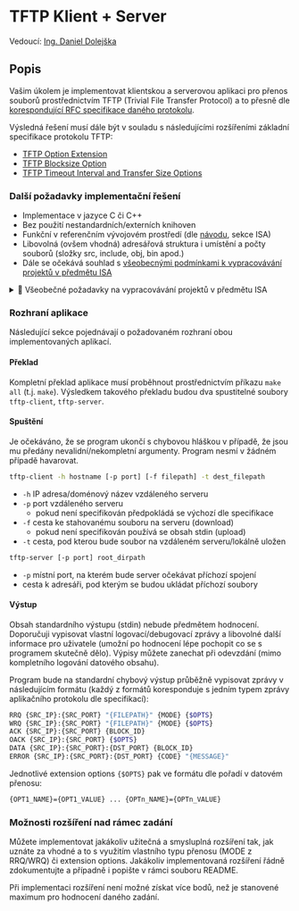 # TFTP Klient + Server #

Vedoucí: [Ing. Daniel Dolejška](https://www.vut.cz/lide/daniel-dolejska-196165)

## Popis ##

Vašim úkolem je implementovat klientskou a serverovou aplikaci pro přenos souborů prostřednictvím TFTP (Trivial File Transfer Protocol) a to přesně dle [korespondující RFC specifikace daného protokolu](https://datatracker.ietf.org/doc/html/rfc1350).

Výsledná řešení musí dále být v souladu s následujícími rozšířeními základní specifikace protokolu TFTP:

- [TFTP Option Extension](https://datatracker.ietf.org/doc/html/rfc2347)
- [TFTP Blocksize Option](https://datatracker.ietf.org/doc/html/rfc2348)
- [TFTP Timeout Interval and Transfer Size Options](https://datatracker.ietf.org/doc/html/rfc2349)

### Další požadavky implementační řešení ###

- Implementace v jazyce C či C++
- Bez použití nestandardních/externích knihoven
- Funkční v referenčním vývojovém prostředí (dle [návodu](https://git.fit.vutbr.cz/NESFIT/dev-envs), sekce ISA)
- Libovolná (ovšem vhodná) adresářová struktura i umístění a počty souborů (složky src, include, obj, bin apod.)
- Dále se očekává souhlad s [všeobecnými podmínkami k vypracovávání projektů v předmětu ISA](https://moodle.vut.cz/course/view.php?id=268266#section-3)

<details>

<summary>📝 Všeobečné požadavky na vypracovávání projektů v předmětu ISA</summary><br />

Vytvořte komunikující aplikaci podle konkrétní vybrané specifikace pomocí síťové knihovny BSD sockets (pokud není ve variantě zadání uvedeno jinak). Projekt bude vypracován v jazyce C/C++. Pokud individuální zadání nespecifikuje vlastní referenční systém, musí být projekt přeložitelný a spustitelný na serveru `merlin.fit.vutbr.cz` pod operačním systémem GNU/Linux. Program bude přenositelný. Hodnocení projektů může probíhat na jiném počítači s nainstalovaným OS GNU/Linux, včetně jiných architektur než Intel/AMD, distribucí či verzí knihoven. Pokud vyžadujete minimální verzi knihovny (dostupnou na serveru merlin), jasně tuto skutečnost označte v dokumentaci a README.

- Vypracovaný projekt uložený v archívu .tar a se jménem `xlogin00.tar` odevzdejte elektronicky přes IS VUT. Soubor nekomprimujte.
- Termín odevzdání je **20.11.2023 (hard deadline)**. Odevzdání e-mailem po uplynutí termínu, dodatečné opravy či doplnění kódu není možné.
- Odevzdaný projekt musí obsahovat:
     1. soubor se zdrojovým kódem - dodržujte jména souborů uvedená v konkrétním zadání, v záhlaví každého zdrojového souboru by mělo být jméno autora a login,
     2. funkční `Makefile` pro překlad zdrojového souboru,
     3. dokumentaci ve formátu PDF (soubor `manual.pdf`), která bude obsahovat uvedení do problematiky, návrhu aplikace, popis implementace, základní informace o programu, návod na použití. Struktura dokumentace odpovídá technické zprávě a měla by obsahovat následující části: titulní stranu, obsah, logické strukturování textu včetně číslování kapitol, přehled nastudovaných informací z literatury, popis zajímavějších pasáží implementace, použití vytvořených programů a literatura. Pro dokumentaci je možné použít upravenou šablonu pro [bakalářské práce](https://www.fit.vut.cz/study/theses/bachelor-theses/.cs),
     4. soubor `README` obsahující jméno a login autora, datum vytvoření, krátký textový popis programu s případnými rozšířeními či omezeními, příklad spuštění a seznam odevzdaných souborů,
     5. další požadované soubory podle konkrétního typu zadání.
- Pokud v projektu nestihnete implementovat všechny požadované vlastnosti, je nutné veškerá omezení jasně uvést v dokumentaci a v souboru README.
- Co není v zadání jednoznačně uvedeno, můžete implementovat podle vlastního uvážení. Zvolené řešení popište v dokumentaci.
- Při řešení projektu respektujte zvyklosti zavedené v OS unixového typu (jako je například formát textového souboru).
- Vytvořené programy by měly být použitelné a smysluplné, řádně okomentované, formátované a členěné do funkcí a modulů. Program by měl obsahovat nápovědu informující uživatele o činnosti programu a očekávaných parametrech. V případě neočekávaného vstupu by měl  vypsat chybové hlášení, případně help.
- Aplikace nesmí v žádném případě skončit s chybou SEGMENTATION FAULT ani jiným násilným systémovým ukončením (např. při dělení nulou).
- Pokud přejímáte krátké pasáže zdrojových kódů z různých tutoriálů či příkladů z Internetu (ne mezi sebou), tak je nutné vyznačit tyto sekce a jejich autory dle licenčních podmínek, kterými se distribuce daných zdrojových kódů řídí. V případě nedodržení bude na projekt nahlíženo jako na plagiát.
- Za plagiát se považuje i kód, který byl vygenerován externím nástrojem a kde student není autorem kódu ve smyslu autorského zákona.
- Konzultace k projektu podává vyučující, který zadání vypsal. Pro své otázky můžete využít diskuzní fórum k projektům.
- Sledujte fórum k projektu, kde se může objevit dovysvětlení či upřesnění zadání.
- Před odevzdáním zkontrolujte, zda projekt obsahuje všechny potřebné soubory a také jste dodrželi jména odevzdávaných souborů pro konkrétní zadání. Zkontrolujte před odevzdáním, zda je projekt přeložitelný na cílové platformě.

----------------------------------------------

</details>

### Rozhraní aplikace ###

Následující sekce pojednávají o požadovaném rozhraní obou implementovaných aplikací.

#### Překlad ####

Kompletní překlad aplikace musí proběhnout prostřednictvím příkazu `make all` (t.j. `make`). Výsledkem takového překladu budou dva spustitelné soubory `tftp-client`, `tftp-server`.

#### Spuštění ####

Je očekáváno, že se program ukončí s chybovou hláškou v případě, že jsou mu předány nevalidní/nekompletní argumenty. Program nesmí v žádném případě havarovat.

```sh
tftp-client -h hostname [-p port] [-f filepath] -t dest_filepath
```

- `-h` IP adresa/doménový název vzdáleného serveru
- `-p` port vzdáleného serveru
  - pokud není specifikován předpokládá se výchozí dle specifikace
- `-f` cesta ke stahovanému souboru na serveru (download)
  - pokud není specifikován používá se obsah stdin (upload)
- `-t` cesta, pod kterou bude soubor na vzdáleném serveru/lokálně uložen

```sh
tftp-server [-p port] root_dirpath
```

- `-p` místní port, na kterém bude server očekávat příchozí spojení
- cesta k adresáři, pod kterým se budou ukládat příchozí soubory

#### Výstup ####

Obsah standardního výstupu (stdin) nebude předmětem hodnocení. Doporučuji vypisovat vlastní logovací/debugovací zprávy a libovolné další informace pro uživatele (umožní po hodnocení lépe pochopit co se s programem skutečně dělo). Výpisy můžete zanechat při odevzdání (mimo kompletního logování datového obsahu).

Program bude na standardní chybový výstup průběžně vypisovat zprávy v následujícím formátu (každý z formátů koresponduje s jedním typem zprávy aplikačního protokolu dle specifikací):

```sh
RRQ {SRC_IP}:{SRC_PORT} "{FILEPATH}" {MODE} {$OPTS}
WRQ {SRC_IP}:{SRC_PORT} "{FILEPATH}" {MODE} {$OPTS}
ACK {SRC_IP}:{SRC_PORT} {BLOCK_ID}
OACK {SRC_IP}:{SRC_PORT} {$OPTS}
DATA {SRC_IP}:{SRC_PORT}:{DST_PORT} {BLOCK_ID}
ERROR {SRC_IP}:{SRC_PORT}:{DST_PORT} {CODE} "{MESSAGE}"
```

Jednotlivé extension options `{$OPTS}` pak ve formátu dle pořadí v datovém přenosu:

```sh
{OPT1_NAME}={OPT1_VALUE} ... {OPTn_NAME}={OPTn_VALUE}
```

### Možnosti rozšíření nad rámec zadání ###

Můžete implementovat jakákoliv užitečná a smysluplná rozšíření tak, jak uznáte za vhodné a to s využitím vlastního typu přenosu (MODE z RRQ/WRQ) či extension options. Jakákoliv implementovaná rozšíření řádně zdokumentujte a případně i popište v rámci souboru README.

Při implementaci rozšíření není možné získat více bodů, než je stanovené maximum pro hodnocení daného zadání.
